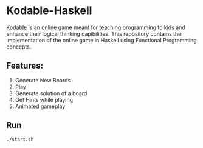 # Kodable-Haskell
[Kodable](https://www.kodable.com/) is an online game meant for teaching programming to kids and enhance their logical thinking capibilities. This repository contains the implementation of the online game in Haskell using Functional Programming concepts.

## Features:
1) Generate New Boards
2) Play
3) Generate solution of a board
4) Get Hints while playing
5) Animated gameplay

## Run
```
./start.sh
```
